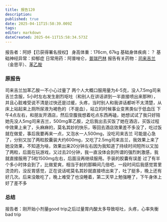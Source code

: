 ```yaml
---
title: 报告120
description: 
published: true
date: 2025-04-11T15:58:39.009Z
tags: 
editor: markdown
dateCreated: 2025-04-11T15:58:34.573Z
---
```


﻿报告者：阿妤【已获得署名授权】
身高体重：176cm, 67kg
基础身体疾病：？
基础神经异常：抑郁症
日常用药：阿普唑仑，[普瑞巴林](/PR80/)
报告有关药物：[司来吉兰](/%E5%8F%B8%E6%9D%A5%E5%90%89%E5%85%B0-%E8%8B%AF%E4%B9%99%E8%83%BA-%E5%AE%89%E9%9D%9E%E4%BB%96%E9%85%AE/)（金思平）、[苯乙胺](/PEA/)

### 原报告
司来吉兰加苯乙胺一不小心过量了
两个人大概口服用量为4-5克，没人7.5mg司来吉兰含服，5小时左右发生剧烈呕吐（和别人在讲话讲到一半直接喷出来那种），并且心脏难受说不清是过快还是过缓，头疼，当时别人和我讲话都听不太清楚，从床上站起来上厕所尿液为褐色的（不是血），站立的时候事业变黑类似于低血压
下午4点左右，和朋友开酒店，然后空腹我想着吃点东西再磕，她想试试了我只好陪她先没人5mg司来吉兰，500mg苯乙胺，之后我出去买饭了她在酒店，买饭过程中效果上来了，头麻麻的，莫名其妙的快乐，等回去酒店效果差不多没了，吃过饭就在做爱，事后我要再来一点，又泡水一人500mg，没吃司来吉兰
可能是心急了，分别又加了两粒胶囊装大约600mg，又吃了2.5mg司来吉兰，我效果上来了她没效果，不知道为啥，效果出来20分钟左右因为我知道了持续时间短所以又加了两粒，后面在玩游戏，又过去20分钟，我一直没体会到所谓的强烈刺激感，我就直接服用了5粒1500mg左右，后面没再继续服用。手装的胶囊有误差
过了有半个多小时体会到了，比做爱爽，相当于射的那瞬间几倍吧，一段时间后我感觉胃里烫烫的，没反胃感觉，正在说话呢莫名其妙就直接喷出来了，吐了挺多，晚上还有好几次。后来没敢吃了，晚上难受了也没睡着，第二天早上勉强睡了，下午身体上好了差不多

### 总结
报告者：刚开始小剂量good trip之后过量胃内酸太多导致呕吐，头疼，心率失衡bad trip